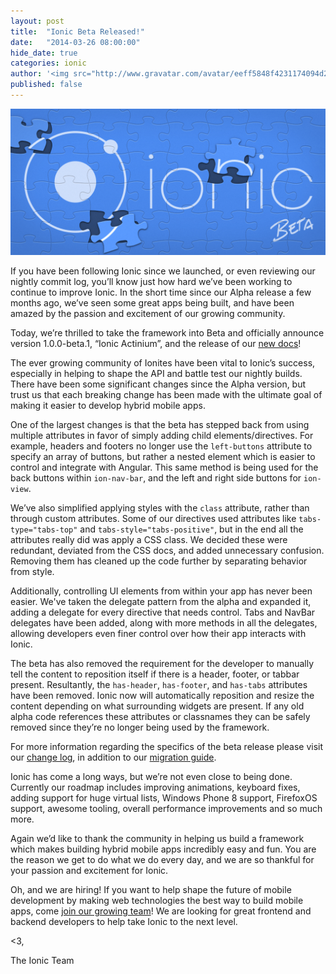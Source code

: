 ```yaml
---
layout: post
title:  "Ionic Beta Released!"
date:   "2014-03-26 08:00:00"
hide_date: true
categories: ionic
author: '<img src="http://www.gravatar.com/avatar/eeff5848f4231174094d2bc3cce26a05?s=48&amp;d=mm" class="author-icon"><a href="http://twitter.com/adamdbradley">@adamdbradley</a>'
published: false
---
```


<img class="showcase-image" src="/img/blog/beta-header.png">

If you have been following Ionic since we launched, or even reviewing our nightly commit log, you’ll know just how hard we’ve been working to continue to improve Ionic. In the short time since our Alpha release a few months ago, we’ve seen some great apps being built, and have been amazed by the passion and excitement of our growing community.

Today, we’re thrilled to take the framework into Beta and officially announce version 1.0.0-beta.1, “Ionic Actinium”, and the release of our [new docs](/docs/api/)!

The ever growing community of Ionites have been vital to Ionic’s success, especially in helping to shape the API and battle test our nightly builds. There have been some significant changes since the Alpha version, but trust us that each breaking change has been made with the ultimate goal of making it easier to develop hybrid mobile apps.

One of the largest changes is that the beta has stepped back from using multiple attributes in favor of simply adding child elements/directives. For example, headers and footers no longer use the `left-buttons` attribute to specify an array of buttons, but rather a nested element which is easier to control and integrate with Angular. This same method is being used for the back buttons within `ion-nav-bar`, and the left and right side buttons for `ion-view`.

We’ve also simplified applying styles with the `class` attribute, rather than through custom attributes. Some of our directives used attributes like `tabs-type="tabs-top"` and `tabs-style="tabs-positive"`, but in the end all the attributes really did was apply a CSS class. We decided these were redundant, deviated from the CSS docs, and added unnecessary confusion. Removing them has cleaned up the code further by separating behavior from style.

Additionally, controlling UI elements from within your app has never been easier. We've taken the delegate pattern from the alpha and expanded it, adding a delegate for every directive that needs control. Tabs and NavBar delegates have been added, along with more methods in all the delegates, allowing developers even finer control over how their app interacts with Ionic.

The beta has also removed the requirement for the developer to manually tell the content to reposition itself if there is a header, footer, or tabbar present. Resultantly, the  `has-header`, `has-footer`, and `has-tabs` attributes have been removed. Ionic now will automatically reposition and resize the content depending on what surrounding widgets are present. If any old alpha code references these attributes or classnames they can be safely removed since they’re no longer being used by the framework.

For more information regarding the specifics of the beta release please visit our [change log](https://github.com/driftyco/ionic/blob/master/CHANGELOG.md), in addition to our [migration guide](https://github.com/driftyco/ionic/blob/master/CHANGELOG.md#breaking-changes--migration-guide).

Ionic has come a long ways, but we’re not even close to being done. Currently our roadmap includes improving animations, keyboard fixes, adding support for huge virtual lists, Windows Phone 8 support, FirefoxOS support, awesome tooling, overall performance improvements and so much more.

Again we’d like to thank the community in helping us build a framework which makes building hybrid mobile apps incredibly easy and fun. You are the reason we get to do what we do every day, and we are so thankful for your passion and excitement for Ionic.

Oh, and we are hiring! If you want to help shape the future of mobile development by making web technologies the best way to build mobile apps, come [join our growing team](/jobs/)! We are looking for great frontend and backend developers to help take Ionic to the next level.

<3,

The Ionic Team
